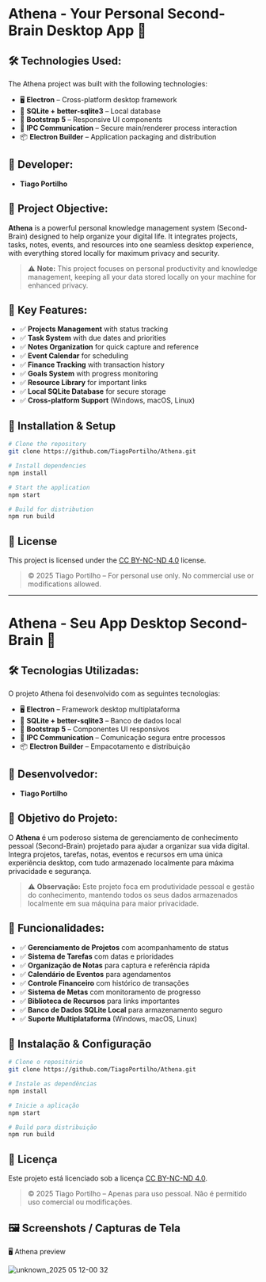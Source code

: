# Athena **- Your Personal Second-Brain Desktop App 🧠**

## 🛠 Technologies Used:
The Athena project was built with the following technologies:

- 🖥️ **Electron** – Cross-platform desktop framework
- 💾 **SQLite + better-sqlite3** – Local database
- 🎨 **Bootstrap 5** – Responsive UI components
- 🔄 **IPC Communication** – Secure main/renderer process interaction
- 📦 **Electron Builder** – Application packaging and distribution

## 👥 Developer:
- **Tiago Portilho**

## 🎯 Project Objective:
**Athena** is a powerful personal knowledge management system (Second-Brain) designed to help organize your digital life. It integrates projects, tasks, notes, events, and resources into one seamless desktop experience, with everything stored locally for maximum privacy and security.

> ⚠️ **Note:** This project focuses on personal productivity and knowledge management, keeping all your data stored locally on your machine for enhanced privacy.

## 🔧 Key Features:

- ✅ **Projects Management** with status tracking
- ✅ **Task System** with due dates and priorities
- ✅ **Notes Organization** for quick capture and reference
- ✅ **Event Calendar** for scheduling
- ✅ **Finance Tracking** with transaction history
- ✅ **Goals System** with progress monitoring
- ✅ **Resource Library** for important links
- ✅ **Local SQLite Database** for secure storage
- ✅ **Cross-platform Support** (Windows, macOS, Linux)

## 🚀 Installation & Setup

```bash
# Clone the repository
git clone https://github.com/TiagoPortilho/Athena.git

# Install dependencies
npm install

# Start the application
npm start

# Build for distribution
npm run build
```

## 📄 License

This project is licensed under the [CC BY-NC-ND 4.0](https://creativecommons.org/licenses/by-nc-nd/4.0/) license.

> © 2025 Tiago Portilho – For personal use only. No commercial use or modifications allowed.

---

# Athena **- Seu App Desktop Second-Brain 🧠**

## 🛠 Tecnologias Utilizadas:
O projeto Athena foi desenvolvido com as seguintes tecnologias:

- 🖥️ **Electron** – Framework desktop multiplataforma
- 💾 **SQLite + better-sqlite3** – Banco de dados local
- 🎨 **Bootstrap 5** – Componentes UI responsivos
- 🔄 **IPC Communication** – Comunicação segura entre processos
- 📦 **Electron Builder** – Empacotamento e distribuição

## 👥 Desenvolvedor:
- **Tiago Portilho**

## 🎯 Objetivo do Projeto:
O **Athena** é um poderoso sistema de gerenciamento de conhecimento pessoal (Second-Brain) projetado para ajudar a organizar sua vida digital. Integra projetos, tarefas, notas, eventos e recursos em uma única experiência desktop, com tudo armazenado localmente para máxima privacidade e segurança.

> ⚠️ **Observação:** Este projeto foca em produtividade pessoal e gestão do conhecimento, mantendo todos os seus dados armazenados localmente em sua máquina para maior privacidade.

## 🔧 Funcionalidades:

- ✅ **Gerenciamento de Projetos** com acompanhamento de status
- ✅ **Sistema de Tarefas** com datas e prioridades
- ✅ **Organização de Notas** para captura e referência rápida
- ✅ **Calendário de Eventos** para agendamentos
- ✅ **Controle Financeiro** com histórico de transações
- ✅ **Sistema de Metas** com monitoramento de progresso
- ✅ **Biblioteca de Recursos** para links importantes
- ✅ **Banco de Dados SQLite Local** para armazenamento seguro
- ✅ **Suporte Multiplataforma** (Windows, macOS, Linux)


## 🚀 Instalação & Configuração

```bash
# Clone o repositório
git clone https://github.com/TiagoPortilho/Athena.git

# Instale as dependências
npm install

# Inicie a aplicação
npm start

# Build para distribuição
npm run build
```

## 📄 Licença

Este projeto está licenciado sob a licença [CC BY-NC-ND 4.0](https://creativecommons.org/licenses/by-nc-nd/4.0/).

> © 2025 Tiago Portilho – Apenas para uso pessoal. Não é permitido uso comercial ou modificações.

## 🖼️ Screenshots / Capturas de Tela

🖥️ Athena preview

![unknown_2025 05 12-00 32](https://github.com/user-attachments/assets/9cfb9a5d-459e-4b81-b99e-f517b33d810c)
